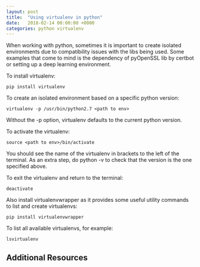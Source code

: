 ```yaml
---
layout: post
title:  "Using virtualenv in python"
date:   2018-02-14 00:00:00 +0000
categories: python virtualenv
---
```


When working with python, sometimes it is important to create isolated environments due to compatibility issues with the libs being used. Some examples that come to mind is the dependency of pyOpenSSL lib by certbot or setting up a deep learning environment.

To install virtualenv:
```
pip install virtualenv
```

To create an isolated environment based on a specific python version:
```
virtualenv -p /usr/bin/python2.7 <path to env>
```

Without the -p option, virtualenv defaults to the current python version.

To activate the virtualenv:
```
source <path to env>/bin/activate
```

You should see the name of the virtualenv in brackets to the left of the terminal. As an extra step, do python -v to check that the version is the one specified above.

To exit the virtualenv and return to the terminal:
```
deactivate
```

Also install virtualenvwrapper as it provides some useful utility commands to list and create virtualenvs:
```
pip install virtualenvwrapper
```

To list all available virtualenvs, for example:
```
lsvirtualenv
```

## Additional Resources
[virtualenv docs]: https://virtualenv.pypa.io/en/stable/
[virtualenvwrapper docs]: http://virtualenvwrapper.readthedocs.io/en/latest/index.html
